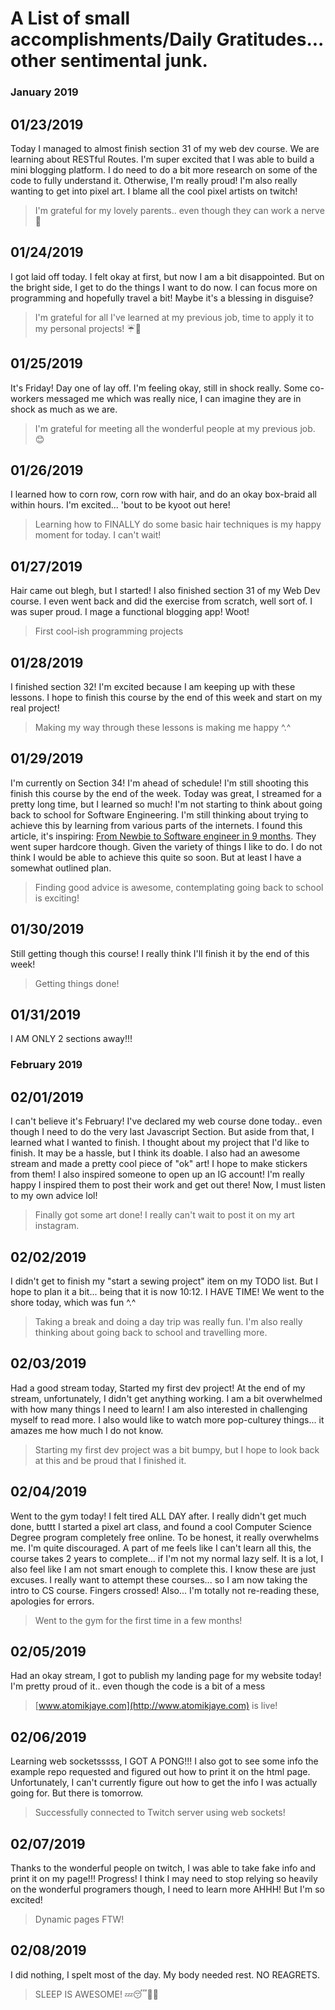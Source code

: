 # A List of small accomplishments/Daily Gratitudes... other sentimental junk.
### January 2019
01/23/2019
---
Today I managed to almost finish section 31 of my web dev course. We are learning about RESTful Routes. I'm super excited that I was able to build a mini blogging platform. I do need to do a bit more research on some of the code to fully understand it. Otherwise, I'm really proud! I'm also really wanting to get into pixel art. I blame all the cool pixel artists on twitch!

> I'm grateful for my lovely parents.. even though they can work a nerve 💓


01/24/2019
---
I got laid off today. I felt okay at first, but now I am a bit disappointed. But on the bright side, I get to do the things I want to do now. I can focus more on programming and hopefully travel a bit! Maybe it's a blessing in disguise?

> I'm grateful for all I've learned at my previous job, time to apply it to my personal projects! ☔🌈


01/25/2019
---
It's Friday! Day one of lay off. I'm feeling okay, still in shock really. Some co-workers messaged me which was really nice, I can imagine they are in shock as much as we are.

> I'm grateful for meeting all the wonderful people at my previous job. 😊

01/26/2019
---
I learned how to corn row, corn row with hair, and do an okay box-braid all within hours. I'm excited... 'bout to be kyoot out here!

> Learning how to FINALLY do some basic hair techniques is my happy moment for today. I can't wait!

01/27/2019
---
Hair came out blegh, but I started! I also finished section 31 of my Web Dev course. I even went back and did the exercise from scratch, well sort of. I was super proud. I mage a functional blogging app! Woot!

> First cool-ish programming projects

01/28/2019
---
I finished section 32! I'm excited because I am keeping up with these lessons. I hope to finish this course by the end of this week and start on my real project!

> Making my way through these lessons is making me happy ^.^

01/29/2019
---
I'm currently on Section 34! I'm ahead of schedule! I'm still shooting this finish this course by the end of the week. Today was great, I streamed for a pretty long time, but I learned so much! I'm not starting to think about going back to school for Software Engineering. I'm still thinking about trying to achieve this by learning from various parts of the internets. I found this article, it's inspiring: [From Newbie to Software engineer in 9 months](https://medium.freecodecamp.org/how-i-went-from-newbie-to-software-engineer-in-9-months-while-working-full-time-460bd8485847). They went super hardcore though. Given the variety of things I like to do. I do not think I would be able to achieve this quite so soon. But at least I have a somewhat outlined plan.

> Finding good advice is awesome, contemplating going back to school is exciting!


01/30/2019
---
Still getting though this course! I really think I'll finish it by the end of this week!

> Getting things done!

01/31/2019
---
I AM ONLY 2 sections away!!!

### February 2019

02/01/2019
---
I can't believe it's February! I've declared my web course done today.. even though I need to do the very last Javascript Section. But aside from that, I learned what I wanted to finish. I thought about my project that I'd like to finish. It may be a hassle, but I think its doable. I also had an awesome stream and made a pretty cool piece of "ok" art! I hope to make stickers from them! I also inspired someone to open up an IG account! I'm really happy I inspired them to post their work and get out there! Now, I must listen to my own advice lol!

> Finally got some art done! I really can't wait to post it on my art instagram.


02/02/2019
---
I didn't get to finish my "start a sewing project" item on my TODO list. But I hope to plan it a bit... being that it is now 10:12. I HAVE TIME! We went to the shore today, which was fun ^.^

> Taking a break and doing a day trip was really fun. I'm also really thinking about going back to school and travelling more.

02/03/2019
---
Had a good stream today, Started my first dev project! At the end of my stream, unfortunately, I didn't get anything working. I am a bit overwhelmed with how many things I need to learn! I am also interested in challenging myself to read more. I also would like to watch more pop-culturey things... it amazes me how much I do not know.

> Starting my first dev project was a bit bumpy, but I hope to look back at this and be proud that I finished it.

02/04/2019
---
Went to the gym today! I felt tired ALL DAY after. I really didn't get much done, buttt I started a pixel art class, and found a cool Computer Science Degree program completely free online. To be honest, it really overwhelms me. I'm quite discouraged. A part of me feels like I can't learn all this, the course takes 2 years to complete... if I'm not my normal lazy self. It is a lot, I also feel like I am not smart enough to complete this. I know these are just excuses. I really want to attempt these courses... so I am now taking the intro to CS course. Fingers crossed!  Also... I'm totally not re-reading these, apologies for errors.

> Went to the gym for the first time in a few months!

02/05/2019
---
Had an okay stream, I got to publish my landing page for my website today! I'm pretty proud of it.. even though the code is a bit of a mess

> [www.atomikjaye.com](http://www.atomikjaye.com) is live!

02/06/2019
---
Learning web socketsssss, I GOT A PONG!!! I also got to see some info the example repo requested and figured out how to print it on the html page. Unfortunately, I can't currently figure out how to get the info I was actually going for. But there is tomorrow.

> Successfully connected to Twitch server using web sockets!

02/07/2019
---
Thanks to the wonderful people on twitch, I was able to take fake info and print it on my page!!! Progress! I think I may need to stop relying so heavily on the wonderful programers though, I need to learn more AHHH! But I'm so excited!

> Dynamic pages FTW!

02/08/2019
---
I did nothing, I spelt most of the day. My body needed rest. NO REAGRETS.

> SLEEP IS AWESOME! 💤😴🛌🏾
